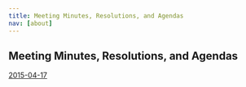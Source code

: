 ```yaml
---
title: Meeting Minutes, Resolutions, and Agendas
nav: [about]
---
```


## Meeting Minutes, Resolutions, and Agendas ##

[2015-04-17]({{site.github.url}}/about/minutes/2015-04-17.md)
